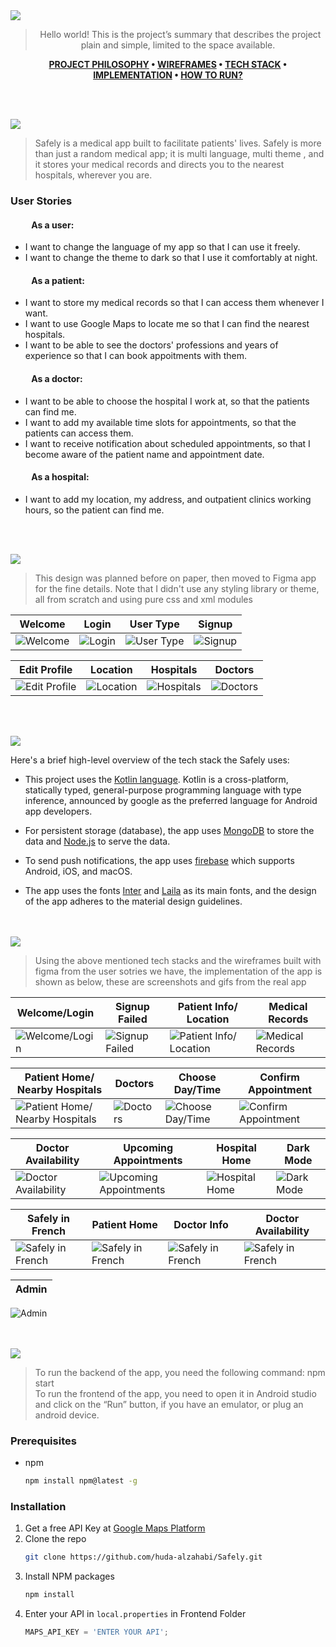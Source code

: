 <img src="./readme/title1.svg"/>

<div align="center">

> Hello world! This is the project’s summary that describes the project plain and simple, limited to the space available.  

**[PROJECT PHILOSOPHY](https://github.com/huda-alzahabi/Safely#project-philosophy) • [WIREFRAMES](https://github.com/huda-alzahabi/Safely#wireframes) • [TECH STACK](https://github.com/huda-alzahabi/Safely#tech-stack) • [IMPLEMENTATION](https://github.com/huda-alzahabi/Safely#implementation) • [HOW TO RUN?](https://github.com/huda-alzahabi/Safely#how-to-run)**

</div>

<br><br>


<img id="project-philosophy" src="./readme/title2.svg"/>

> Safely is a medical app built to facilitate patients' lives. Safely is more than just a random medical app; it is multi language, multi theme , and it stores your medical records and directs you to the nearest hospitals, wherever you are.

### User Stories

#### &nbsp; &nbsp; &nbsp; &nbsp; &nbsp;  As a user: 

- I want to change the language of my app so that I can use it freely.
- I want to change the theme to dark so that I use it comfortably at night.


#### &nbsp; &nbsp; &nbsp; &nbsp; &nbsp;  As a patient: 

- I want to store my medical records so that I can access them whenever I want.
- I want to use Google Maps to locate me so that I can find the nearest hospitals.
- I want to be able to see the doctors' professions and years of experience so that I can book appoitments with them.

#### &nbsp; &nbsp; &nbsp; &nbsp; &nbsp;  As a doctor: 

- I want to be able to choose the hospital I work at, so that the patients can find me.
- I want to add my available time slots for appointments, so that the patients can access them.
- I want to receive notification about scheduled appointments, so that I become aware of the patient name and appointment date.

#### &nbsp; &nbsp; &nbsp; &nbsp; &nbsp;  As a hospital: 

- I want to add my location, my address, and outpatient clinics working hours, so the patient can find me.


<br><br>

<img id="wireframes" src="./readme/title3.svg"/>

> This design was planned before on paper, then moved to Figma app for the fine details.
Note that I didn't use any styling library or theme, all from scratch and using pure css and xml modules

| Welcome |  Login   | User Type  | Signup  |
| ------- |  ------- | -------    |-------  |
| ![Welcome](readme/figma_welcome.png)| ![Login](readme/figma_login.png) | ![User Type](readme/figma_usertype.png) | ![Signup](readme/figma_signup.png) |

Edit Profile | Location |  Hospitals   | Doctors  | 
| ------- | ------- |  ------- | -------    |
| ![Edit Profile](readme/edit_profile.png)| ![Location](readme/figma_location.png)| ![Hospitals](readme/figma_hospitals.png) | ![Doctors](readme/figma_doctors.png) | 


<br><br>

<img id="tech-stack" src="./readme/title4.svg"/>

Here's a brief high-level overview of the tech stack the Safely uses:

- This project uses the [Kotlin language](https://kotlinlang.org/docs/home.html). Kotlin is a cross-platform, statically typed, general-purpose programming language with type inference, announced by google as the preferred language for Android app developers.

- For persistent storage (database), the app uses [MongoDB](https://www.mongodb.com/atlas/database) to store the data and [Node.js](https://nodejs.org/en/) to serve the data.
- To send push notifications, the app uses [firebase](https://firebase.google.com/docs) which supports Android, iOS, and macOS.
- The app uses the fonts [Inter](https://fonts.google.com/specimen/Inter) and [Laila](https://fonts.google.com/?query=Laila) as its main fonts, and the design of the app adheres to the material design guidelines.



<br><br>
<img id="implementation" src="./readme/title5.svg"/>

> Using the above mentioned tech stacks and the wireframes built with figma from the user sotries we have, the implementation of the app is shown as below, these are screenshots and gifs from the real app

| Welcome/Login  | Signup Failed  | Patient Info/ Location| Medical Records
| -----------------| -----|-----|-----|
| ![Welcome/Login](readme/login_signup.gif) | ![Signup Failed](readme/email_in_use.gif) | ![Patient Info/ Location](readme/patient_info.gif) | ![Medical Records](readme/medical_records.gif) |

Patient Home/ Nearby Hospitals| Doctors  | Choose Day/Time   | Confirm Appointment|
| -----------------| -----|-----|-----|
![Patient Home/ Nearby Hospitals](readme/patient.gif)| ![Doctors](readme/doctor.gif) | ![Choose Day/Time](readme/date_time.gif) | ![Confirm Appointment](readme/confirm_appointment.gif) |

Doctor Availability| Upcoming Appointments  | Hospital Home  | Dark Mode
| -----------------| -----|-----|-----|
![Doctor Availability](readme/availability.gif)| ![Upcoming Appointments](readme/appointments.gif) | ![Hospital Home](readme/hospital.jpg) | ![Dark Mode](readme/dark.gif)

Safely in French| Patient Home |Doctor Info | Doctor Availability |
| -----------------| -----------------| -----------------| -----------------|
![Safely in French](readme/fr1.jpg)|![Safely in French](readme/fr2.jpg)|![Safely in French](readme/fr3.jpg)|![Safely in French](readme/fr4.jpg)

Admin|
| -----------------|
![Admin](readme/admin.gif)

<br><br>
<img id="how-to-run" src="./readme/title6.svg"/>


> To run the backend of the app, you need the following command:
      npm start    
> To run the frontend of the app, you need to open it in Android studio and click on the “Run” button, if you have an emulator, or plug an android device.

### Prerequisites

* npm
  ```sh
  npm install npm@latest -g
  ```

### Installation

1. Get a free API Key at [Google Maps Platform](https://developers.google.com/maps)
2. Clone the repo
   ```sh
   git clone https://github.com/huda-alzahabi/Safely.git
   ```
3. Install NPM packages
   ```sh
   npm install
   ```
4. Enter your API in `local.properties` in Frontend Folder 
   ```js
   MAPS_API_KEY = 'ENTER YOUR API';
   ```



